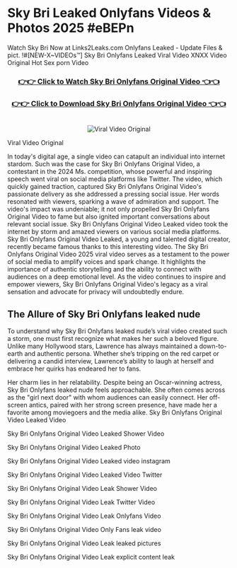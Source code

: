 # Sky Bri Leaked Onlyfans Videos & Photos 2025 #eBEPn

Watch Sky Bri Now at Links2Leaks.com Onlyfans Leaked - Update Files & pict. !#[NEW-X~VIDEOs™] Sky Bri Onlyfans Leaked Viral Video XNXX Video Original Hot Sex porn Video
<br>
<div align="center">
<h3><a href="https://links2leaks.com/skybri" rel="nofollow">👉👉 Click to Watch Sky Bri Onlyfans Original Video 👈👈</a></h3>
<h3><a href="https://links2leaks.com/skybri" rel="nofollow">👉👉 Click to Download Sky Bri Onlyfans Original Video 👈👈</a></h3>
<br>
<a href="https://links2leaks.com/skybri" rel="nofollow"><img src="https://i.ibb.co/Gkj2r4b/banner.png" alt="Viral Video Original" style="max-width: 100%; display: inline-block;" data-target="animated-image.originalImage"></a>
</div>

Viral Video Original

In today's digital age, a single video can catapult an individual into internet stardom. Such was the case for Sky Bri Onlyfans Original Video, a contestant in the 2024 Ms. competition, whose powerful and inspiring speech went viral on social media platforms like Twitter.
The video, which quickly gained traction, captured Sky Bri Onlyfans Original Video's passionate delivery as she addressed a pressing social issue. Her words resonated with viewers, sparking a wave of admiration and support. The video's impact was undeniable; it not only propelled Sky Bri Onlyfans Original Video to fame but also ignited important conversations about relevant social issue.
Sky Bri Onlyfans Original Video Leaked video took the internet by storm and amazed viewers on various social media platforms. Sky Bri Onlyfans Original Video Leaked, a young and talented digital creator, recently became famous thanks to this interesting video.
The Sky Bri Onlyfans Original Video 2025 viral video serves as a testament to the power of social media to amplify voices and spark change. It highlights the importance of authentic storytelling and the ability to connect with audiences on a deep emotional level. As the video continues to inspire and empower viewers, Sky Bri Onlyfans Original Video's legacy as a viral sensation and advocate for privacy will undoubtedly endure.

<h2>The Allure of Sky Bri Onlyfans leaked nude</h2>


To understand why Sky Bri Onlyfans leaked nude’s viral video created such a storm, one must first recognize what makes her such a beloved figure. Unlike many Hollywood stars, Lawrence has always maintained a down-to-earth and authentic persona. Whether she’s tripping on the red carpet or delivering a candid interview, Lawrence’s ability to laugh at herself and embrace her quirks has endeared her to fans.

Her charm lies in her relatability. Despite being an Oscar-winning actress, Sky Bri Onlyfans leaked nude feels approachable. She often comes across as the "girl next door" with whom audiences can easily connect. Her off-screen antics, paired with her strong screen presence, have made her a favorite among moviegoers and the media alike.
Sky Bri Onlyfans Original Video Leaked Video

Sky Bri Onlyfans Original Video Leaked Shower Video

Sky Bri Onlyfans Original Video Leaked Photo

Sky Bri Onlyfans Original Video Leaked video instagram

Sky Bri Onlyfans Original Video Leaked Video Twitter

Sky Bri Onlyfans Original Video Leak Shower Video

Sky Bri Onlyfans Original Video Leak Twitter Video

Sky Bri Onlyfans Original Video Leak Onlyfans Video

Sky Bri Onlyfans Original Video Only Fans leak video

Sky Bri Onlyfans Original Video Leak leaked pictures

Sky Bri Onlyfans Original Video Leak explicit content leak